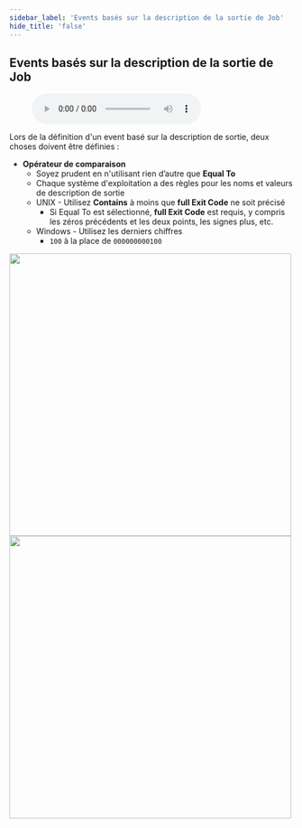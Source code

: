 ```yaml
---
sidebar_label: 'Events basés sur la description de la sortie de Job'
hide_title: 'false'
---
```


## Events basés sur la description de la sortie de Job

<figure>
    <audio
        controls
        src="audiobasic/EventsBasedOnJobExitDescription.mp3">
            Your browser does not support the
            <code>audio</code> element.
    </audio>
</figure>

Lors de la définition d'un event basé sur la description de sortie, deux choses doivent être définies :

* **Opérateur de comparaison**      
    * Soyez prudent en n'utilisant rien d’autre que **Equal To**
    * Chaque système d'exploitation a des règles pour les noms et valeurs de description de sortie
    * UNIX - Utilisez **Contains** à moins que **full Exit Code** ne soit précisé
        * Si Equal To est sélectionné, **full Exit Code** est requis, y compris les zéros précédents et les deux points, les signes plus, etc.
    * Windows - Utilisez les derniers chiffres
        * ```100``` à la place de ```000000000100```


<a href="imgbasic/354.png" target="_blank"><img src="imgbasic/354.png" width="500"></img></a>  
<a href="imgbasic/355.png" target="_blank"><img src="imgbasic/355.png" width="500"></img></a>  
